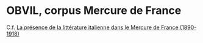 # OBVIL, corpus Mercure de France

C.f. [La présence de la littérature italienne dans le Mercure de France (1890-1918)](http://obvil.paris-sorbonne.fr/projets/la-presence-de-la-litterature-italienne-dans-le-mercure-de-france-1890-1918)
